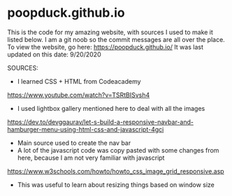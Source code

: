 # poopduck.github.io
This is the code for my amazing website, with sources I used to make it listed below.
I am a git noob so the commit messages are all over the place.
To view the website, go here: https://poopduck.github.io/
It was last updated on this date: 9/20/2020

SOURCES:
- I learned CSS + HTML from Codeacademy 

https://www.youtube.com/watch?v=TSRtBISvsh4
  - I used lightbox gallery mentioned here to deal with all the images
  
https://dev.to/devggaurav/let-s-build-a-responsive-navbar-and-hamburger-menu-using-html-css-and-javascript-4gci
  - Main source used to create the nav bar
  - A lot of the javascript code was copy pasted with some changes from here, because I am not very familiar with javascript
  
https://www.w3schools.com/howto/howto_css_image_grid_responsive.asp
  - This was useful to learn about resizing things based on window size
  
  
